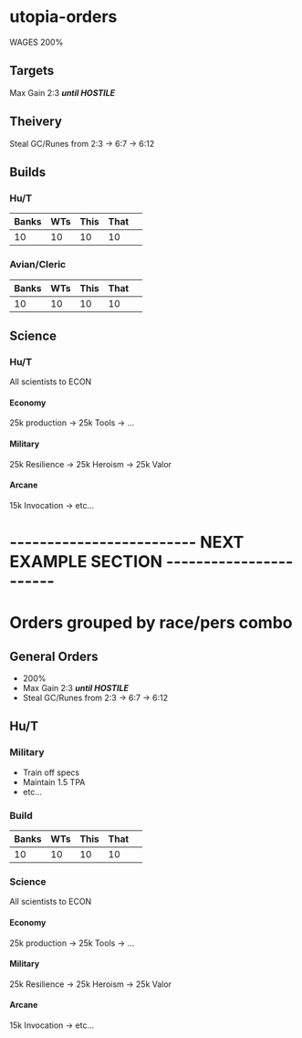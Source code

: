 # utopia-orders
WAGES 200%

## Targets
Max Gain 2:3 _**until HOSTILE**_

## Theivery
Steal GC/Runes from 2:3 -> 6:7 -> 6:12

## Builds
### Hu/T

| Banks | WTs | This | That |   |
|-------|-----|------|------|---|
| 10    | 10  | 10   | 10   |   |

### Avian/Cleric
| Banks | WTs | This | That |   |
|-------|-----|------|------|---|
| 10    | 10  | 10   | 10   |   |

## Science
### Hu/T
All scientists to ECON
#### Economy
25k production -> 25k Tools -> ...

#### Military
25k Resilience -> 25k Heroism -> 25k Valor

#### Arcane
15k Invocation -> etc...


# ------------------------- NEXT EXAMPLE SECTION -----------------------
# Orders grouped by race/pers combo
## General Orders
- 200%
- Max Gain 2:3 _**until HOSTILE**_
- Steal GC/Runes from 2:3 -> 6:7 -> 6:12

## Hu/T
### Military
- Train off specs
- Maintain 1.5 TPA
- etc...

### Build
| Banks | WTs | This | That |   |
|-------|-----|------|------|---|
| 10    | 10  | 10   | 10   |   |

### Science
All scientists to ECON
#### Economy
25k production -> 25k Tools -> ...

#### Military
25k Resilience -> 25k Heroism -> 25k Valor

#### Arcane
15k Invocation -> etc...
